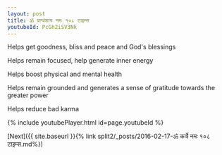 ```yaml
---
layout: post
title: ॐ प्राग्वंशाय नमः १०८ टाइम्स
youtubeId: PcGh2iSV3Nk
---
```

 
 
Helps get goodness, bliss and peace and God's blessings
 
Helps remain focused, help generate inner energy 
 
Helps boost physical and mental health 
 
Helps remain grounded and generates a sense of gratitude towards the greater power 
 
Helps reduce bad karma
 
 
 
 


{% include youtubePlayer.html id=page.youtubeId %}
 
[Next]({{ site.baseurl }}{% link  split2/_posts/2016-02-17-ॐ कर्त्रे नमः १०८ टाइम्स.md%})
 
